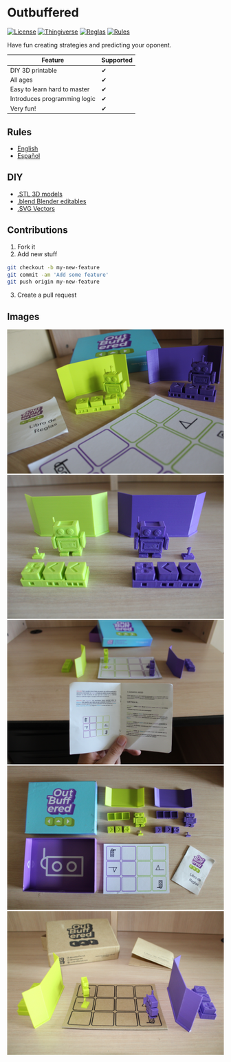 # Outbuffered

[![License](https://img.shields.io/badge/license-MIT-brightgreen.svg)](https://github.com/Turupawn/Outbuffered/blob/master/LICENSE)
[![Thingiverse](https://img.shields.io/badge/download-Thingiverse-green.svg)](https://www.thingiverse.com/thing:4578382)
[![Reglas](https://img.shields.io/badge/reglas-Español-green.svg)](https://github.com/Turupawn/Outbuffered/blob/master/Rules/Español.md)
[![Rules](https://img.shields.io/badge/rules-English-green.svg)](https://github.com/Turupawn/Outbuffered/blob/master/Rules/English.md)

Have fun creating strategies and predicting your oponent.

| Feature | Supported |
|----------|------------ |
| DIY 3D printable | ✔ |
| All ages | ✔ |
| Easy to learn hard to master | ✔ |
| Introduces programming logic | ✔ |
| Very fun! | ✔ |

## Rules

* [English](https://github.com/Turupawn/Outbuffered/blob/master/Rules/English.md)
* [Español](https://github.com/Turupawn/Outbuffered/blob/master/Rules/Español.md)

## DIY

* [.STL 3D models](https://github.com/Turupawn/Outbuffered/blob/master/STL)
* [.blend Blender editables](https://github.com/Turupawn/Outbuffered/blob/master/Blend)
* [.SVG Vectors](https://github.com/Turupawn/Outbuffered/blob/master/SVG)

## Contributions

1. Fork it
2. Add new stuff
```bash
git checkout -b my-new-feature
git commit -am 'Add some feature'
git push origin my-new-feature
```
3. Create a pull request

## Images

![Alt text](IMG/01.JPG?raw=true "Title")
![Alt text](IMG/02.JPG?raw=true "Title")
![Alt text](IMG/03.JPG?raw=true "Title")
![Alt text](IMG/04.JPG?raw=true "Title")
![Alt text](IMG/05.JPG?raw=true "Title")